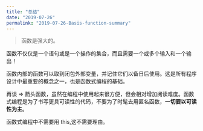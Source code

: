 ```yaml
---
title: "总结"
date: "2019-07-26"
permalink: "2019-07-26-Basis-function-summary"
---
```


> 函数是强大的。

函数不仅仅是一个语句或是一个操作的集合，而且需要一个或多个输入和一个输出！

函数内部的函数可以取到闭包外部变量，并记住它们以备日后使用。这是所有程序设计中最重要的概念之一，也是函数式编程的基础。

再谈 => 箭头函数，虽然在编程中使用起来很方便，但会相对增加阅读难度。函数式编程是为了书写更具可读性的代码，不要为了时髦去用匿名函数，**一切要以可读性为主**。

函数式编程中不需要用 this,这不需要理由。
